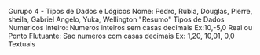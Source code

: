 Gurupo 4 - Tipos de Dados e Lógicos
Nome: Pedro, Rubia, Douglas, Pierre, sheila, Gabriel Angelo, Yuka, Wellington
"Resumo"
Tipos de Dados
Numericos 
Inteiro: Numeros inteiros sem casas decimais
Ex:10,-5,0
Real ou Ponto Flutuante: Sao numeros com casas decimais
Ex: 1,20, 10,01, 0,0
Textuais


